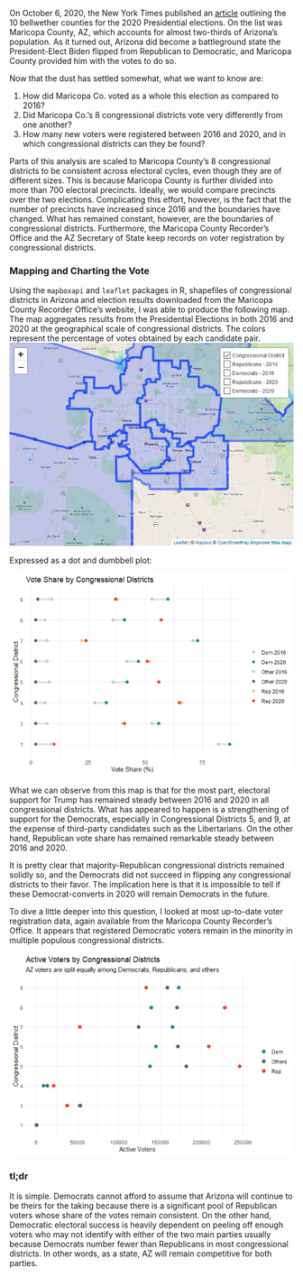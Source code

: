 On October 6, 2020, the New York Times published an
[article](https://www.nytimes.com/2020/10/06/opinion/biden-trump-bellwether-counties-.html?searchResultPosition=1)
outlining the 10 bellwether counties for the 2020 Presidential
elections. On the list was Maricopa County, AZ, which accounts for
almost two-thirds of Arizona’s population. As it turned out, Arizona did
become a battleground state the President-Elect Biden flipped from
Republican to Democratic, and Maricopa County provided him with the
votes to do so.

Now that the dust has settled somewhat, what we want to know are:  
1. How did Maricopa Co. voted as a whole this election as compared to
2016?  
2. Did Maricopa Co.’s 8 congressional districts vote very differently
from one another?  
3. How many new voters were registered between 2016 and 2020, and in
which congressional districts can they be found?

Parts of this analysis are scaled to Maricopa County’s 8 congressional
districts to be consistent across electoral cycles, even though they are
of different sizes. This is because Maricopa County is further divided
into more than 700 electoral precincts. Ideally, we would compare
precincts over the two elections. Complicating this effort, however, is
the fact that the number of precincts have increased since 2016 and the
boundaries have changed. What has remained constant, however, are the
boundaries of congressional districts. Furthermore, the Maricopa County
Recorder’s Office and the AZ Secretary of State keep records on voter
registration by congressional districts.

### Mapping and Charting the Vote

Using the `mapboxapi` and `leaflet` packages in R, shapefiles of
congressional districts in Arizona and election results downloaded from
the Maricopa County Recorder Office’s website, I was able to produce the
following map. The map aggregates results from the Presidential
Elections in both 2016 and 2020 at the geographical scale of
congressional districts. The colors represent the percentage of votes
obtained by each candidate pair.  
![](Maricopa_2016_2020_files/figure-markdown_github/map-1.png)

Expressed as a dot and dumbbell plot:

![](Maricopa_2016_2020_files/figure-markdown_github/dumbbell%20plot-1.png)

What we can observe from this map is that for the most part, electoral
support for Trump has remained steady between 2016 and 2020 in all
congressional districts. What has appeared to happen is a strengthening
of support for the Democrats, especially in Congressional Districts 5,
and 9, at the expense of third-party candidates such as the
Libertarians. On the other hand, Republican vote share has remained
remarkable steady between 2016 and 2020.

It is pretty clear that majority-Republican congressional districts
remained solidly so, and the Democrats did not succeed in flipping any
congressional districts to their favor. The implication here is that it
is impossible to tell if these Democrat-converts in 2020 will remain
Democrats in the future.

To dive a little deeper into this question, I looked at most up-to-date
voter registration data, again available from the Maricopa County
Recorder’s Office. It appears that registered Democratic voters remain
in the minority in multiple populous congressional districts.

![](Maricopa_2016_2020_files/figure-markdown_github/voter_reg-1.png)

### tl;dr

It is simple. Democrats cannot afford to assume that Arizona will
continue to be theirs for the taking because there is a significant pool
of Republican voters whose share of the votes remain consistent. On the
other hand, Democratic electoral success is heavily dependent on peeling
off enough voters who may not identify with either of the two main
parties usually because Democrats number fewer than Republicans in most
congressional districts. In other words, as a state, AZ will remain
competitive for both parties.
